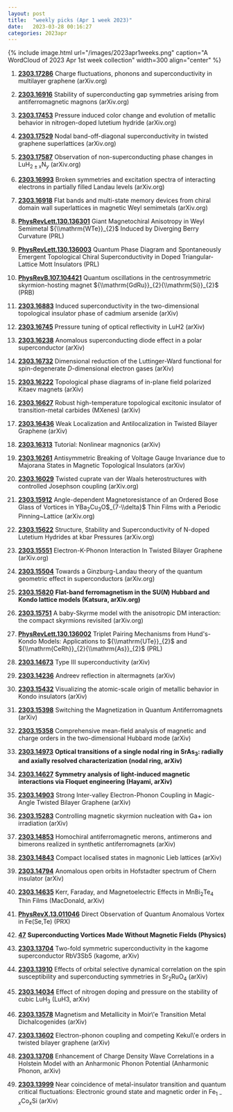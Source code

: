 ```yaml
---
layout: post
title:  "weekly picks (Apr 1 week 2023)"
date:   2023-03-28 00:16:27
categories: 2023apr
---
```



{% include image.html url="/images/2023apr1weeks.png" caption="A WordCloud of 2023 Apr 1st week collection" width=300 align="center" %}


1. **[2303.17286](https://arxiv.org/abs/2303.17286)** Charge fluctuations, phonons and superconductivity in multilayer graphene (arXiv.org)

1. **[2303.16916](https://arxiv.org/abs/2303.16916)** Stability of superconducting gap symmetries arising from antiferromagnetic magnons (arXiv.org)

1. **[2303.17453](https://arxiv.org/abs/2303.17453)** Pressure induced color change and evolution of metallic behavior in nitrogen-doped lutetium hydride (arXiv.org)


1. **[2303.17529](https://arxiv.org/abs/2303.17529)** Nodal band-off-diagonal superconductivity in twisted graphene superlattices (arXiv.org)

1. **[2303.17587](https://arxiv.org/abs/2303.17587)** Observation of non-superconducting phase changes in LuH$_{2\pm\text{x}}$N$_y$ (arXiv.org)



1. **[2303.16993](http://arxiv.org/abs/2303.16993)** Broken symmetries and excitation spectra of interacting electrons in partially filled Landau levels (arXiv.org)

1. **[2303.16918](http://arxiv.org/abs/2303.16918)** Flat bands and multi-state memory devices from chiral domain wall superlattices in magnetic Weyl semimetals (arXiv.org)

1. **[PhysRevLett.130.136301](https://link.aps.org/doi/10.1103/PhysRevLett.130.136301)** Giant Magnetochiral Anisotropy in Weyl Semimetal ${\\mathrm{WTe}}_{2}$ Induced by Diverging Berry Curvature (PRL)

1. **[PhysRevLett.130.136003](https://link.aps.org/doi/10.1103/PhysRevLett.130.136003)** Quantum Phase Diagram and Spontaneously Emergent Topological Chiral Superconductivity in Doped Triangular-Lattice Mott Insulators (PRL)






1. **[PhysRevB.107.104421](https://link.aps.org/doi/10.1103/PhysRevB.107.104421)** Quantum oscillations in the centrosymmetric skyrmion-hosting magnet ${\\mathrm{GdRu}}_{2}{\\mathrm{Si}}_{2}$ (PRB)



1. **[2303.16883](http://arxiv.org/abs/2303.16883)** Induced superconductivity in the two-dimensional topological insulator phase of cadmium arsenide (arXiv)

1. **[2303.16745](http://arxiv.org/abs/2303.16745)** Pressure tuning of optical reflectivity in LuH2 (arXiv)

1. **[2303.16238](http://arxiv.org/abs/2303.16238)** Anomalous superconducting diode effect in a polar superconductor (arXiv)

1. **[2303.16732](http://arxiv.org/abs/2303.16732)** Dimensional reduction of the Luttinger-Ward functional for spin-degenerate $D$-dimensional electron gases (arXiv)

1. **[2303.16222](http://arxiv.org/abs/2303.16222)** Topological phase diagrams of in-plane field polarized Kitaev magnets (arXiv)

1. **[2303.16627](http://arxiv.org/abs/2303.16627)** Robust high-temperature topological excitonic insulator of transition-metal carbides (MXenes) (arXiv)

1. **[2303.16436](http://arxiv.org/abs/2303.16436)** Weak Localization and Antilocalization in Twisted Bilayer Graphene (arXiv)

1. **[2303.16313](http://arxiv.org/abs/2303.16313)** Tutorial: Nonlinear magnonics (arXiv)

1. **[2303.16261](http://arxiv.org/abs/2303.16261)** Antisymmetric Breaking of Voltage Gauge Invariance due to Majorana States in Magnetic Topological Insulators (arXiv)






1. **[2303.16029](http://arxiv.org/abs/2303.16029)** Twisted cuprate van der Waals heterostructures with controlled Josephson coupling (arXiv.org)

1. **[2303.15912](http://arxiv.org/abs/2303.15912)** Angle-dependent Magnetoresistance of an Ordered Bose Glass of Vortices in YBa$_{2}$Cu$_{3}$O$_{7-\\delta}$ Thin Films with a Periodic Pinning~Lattice (arXiv.org)

1. **[2303.15622](http://arxiv.org/abs/2303.15622)** Structure, Stability and Superconductivity of N-doped Lutetium Hydrides at kbar Pressures (arXiv.org)

1. **[2303.15551](http://arxiv.org/abs/2303.15551)** Electron-K-Phonon Interaction In Twisted Bilayer Graphene (arXiv.org)

1. **[2303.15504](http://arxiv.org/abs/2303.15504)** Towards a Ginzburg-Landau theory of the quantum geometric effect in superconductors (arXiv.org)

1. **[2303.15820](http://arxiv.org/abs/2303.15820)** **Flat-band ferromagnetism in the SU($N$) Hubbard and Kondo lattice models (Katsura, arXiv.org)**

1. **[2303.15751](http://arxiv.org/abs/2303.15751)** A baby-Skyrme model with the anisotropic DM interaction: the compact skyrmions revisited (arXiv.org)

1. **[PhysRevLett.130.136002](https://link.aps.org/doi/10.1103/PhysRevLett.130.136002)** Triplet Pairing Mechanisms from Hund's-Kondo Models: Applications to ${\\mathrm{UTe}}_{2}$ and ${\\mathrm{CeRh}}_{2}{\\mathrm{As}}_{2}$ (PRL)




1. **[2303.14673](http://arxiv.org/abs/2303.14673)** Type III superconductivity (arXiv)

1. **[2303.14236](http://arxiv.org/abs/2303.14236)** Andreev reflection in altermagnets (arXiv)

1. **[2303.15432](http://arxiv.org/abs/2303.15432)** Visualizing the atomic-scale origin of metallic behavior in Kondo insulators (arXiv)

1. **[2303.15398](http://arxiv.org/abs/2303.15398)** Switching the Magnetization in Quantum Antiferromagnets (arXiv)

1. **[2303.15358](http://arxiv.org/abs/2303.15358)** Comprehensive mean-field analysis of magnetic and charge orders in the two-dimensional Hubbard mode (arXiv)

1. **[2303.14973](http://arxiv.org/abs/2303.14973)** **Optical transitions of a single nodal ring in SrAs$_3$: radially and axially resolved characterization (nodal ring, arXiv)**

1. **[2303.14627](http://arxiv.org/abs/2303.14627)** **Symmetry analysis of light-induced magnetic interactions via Floquet engineering (Hayami, arXiv)**

1. **[2303.14903](http://arxiv.org/abs/2303.14903)** Strong Inter-valley Electron-Phonon Coupling in Magic-Angle Twisted Bilayer Graphene (arXiv)

1. **[2303.15283](http://arxiv.org/abs/2303.15283)** Controlling magnetic skyrmion nucleation with Ga+ ion irradiation (arXiv)

1. **[2303.14853](http://arxiv.org/abs/2303.14853)** Homochiral antiferromagnetic merons, antimerons and bimerons realized in synthetic antiferromagnets (arXiv)

1. **[2303.14843](http://arxiv.org/abs/2303.14843)** Compact localised states in magnonic Lieb lattices (arXiv)

1. **[2303.14794](http://arxiv.org/abs/2303.14794)** Anomalous open orbits in Hofstadter spectrum of Chern insulator (arXiv)

1. **[2303.14635](http://arxiv.org/abs/2303.14635)** Kerr, Faraday, and Magnetoelectric Effects in MnBi$_2$Te$_4$ Thin Films (MacDonald, arXiv)






1. **[PhysRevX.13.011046](https://link.aps.org/doi/10.1103/PhysRevX.13.011046)** Direct Observation of Quantum Anomalous Vortex in Fe(Se,Te) (PRX)

1. **[47](https://physics.aps.org/articles/v16/47)** **Superconducting Vortices Made Without Magnetic Fields (Physics)**




1. **[2303.13704](http://arxiv.org/abs/2303.13704)** Two-fold symmetric superconductivity in the kagome superconductor RbV3Sb5 (kagome, arXiv)

1. **[2303.13910](http://arxiv.org/abs/2303.13910)** Effects of orbital selective dynamical correlation on the spin susceptibility and superconducting symmetries in Sr$_2$RuO$_4$ (arXiv)

1. **[2303.14034](http://arxiv.org/abs/2303.14034)** Effect of nitrogen doping and pressure on the stability of cubic LuH$_3$ (LuH3, arXiv)

1. **[2303.13578](http://arxiv.org/abs/2303.13578)** Magnetism and Metallicity in Moir\\'e Transition Metal Dichalcogenides (arXiv)

1. **[2303.13602](http://arxiv.org/abs/2303.13602)** Electron-phonon coupling and competing Kekul\\'e orders in twisted bilayer graphene (arXiv)

1. **[2303.13708](http://arxiv.org/abs/2303.13708)** Enhancement of Charge Density Wave Correlations in a Holstein Model with an Anharmonic Phonon Potential (Anharmonic Phonon, arXiv)

1. **[2303.13999](http://arxiv.org/abs/2303.13999)** Near coincidence of metal-insulator transition and quantum critical fluctuations: Electronic ground state and magnetic order in Fe$_{1-x}$Co$_{x}$Si (arXiv)



